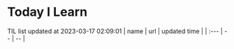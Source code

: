 # Today I Learn 
TIL list updated at 2023-03-17 02:09:01
| name | url | updated time |
| :--- | -- | -- |
